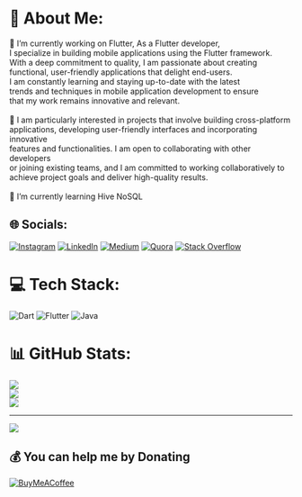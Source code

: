 # 💫 About Me:
🔭 I’m currently working on Flutter, As a Flutter developer, <br>      I specialize in building mobile applications using the Flutter framework.<br>      With a deep commitment to quality, I am passionate about creating <br>      functional, user-friendly applications that delight end-users. <br>      I am constantly learning and staying up-to-date with the latest <br>      trends and techniques in mobile application development to ensure <br>      that my work remains innovative and relevant.<br><br>👯 I am particularly interested in projects that involve building cross-platform <br>      applications, developing user-friendly interfaces and incorporating innovative <br>      features and functionalities. I am open to collaborating with other developers <br>      or joining existing teams, and I am committed to working collaboratively to <br>      achieve project goals and deliver high-quality results.<br><br>🌱 I’m currently learning Hive NoSQL


## 🌐 Socials:
[![Instagram](https://img.shields.io/badge/Instagram-%23E4405F.svg?logo=Instagram&logoColor=white)](https://instagram.com/yusiecode) [![LinkedIn](https://img.shields.io/badge/LinkedIn-%230077B5.svg?logo=linkedin&logoColor=white)](https://linkedin.com/in/yusiedevs) [![Medium](https://img.shields.io/badge/Medium-12100E?logo=medium&logoColor=white)](https://medium.com/@yusiecode) [![Quora](https://img.shields.io/badge/Quora-%23B92B27.svg?logo=Quora&logoColor=white)](https://quora.com/profile/Yousaf-Ali-219) [![Stack Overflow](https://img.shields.io/badge/-Stackoverflow-FE7A16?logo=stack-overflow&logoColor=white)](https://stackoverflow.com/users/18677800) 

# 💻 Tech Stack:
![Dart](https://img.shields.io/badge/dart-%230175C2.svg?style=for-the-badge&logo=dart&logoColor=white) ![Flutter](https://img.shields.io/badge/Flutter-%2302569B.svg?style=for-the-badge&logo=Flutter&logoColor=white) ![Java](https://img.shields.io/badge/java-%23ED8B00.svg?style=for-the-badge&logo=java&logoColor=white) 
# 📊 GitHub Stats:
![](https://github-readme-stats.vercel.app/api?username=yusiecode&theme=city_light&hide_border=false&include_all_commits=false&count_private=true)<br/>
![](https://github-readme-streak-stats.herokuapp.com/?user=yusiecode&theme=city_light&hide_border=false)<br/>
![](https://github-readme-stats.vercel.app/api/top-langs/?username=yusiecode&theme=city_light&hide_border=false&include_all_commits=false&count_private=true&layout=compact)

---
[![](https://visitcount.itsvg.in/api?id=yusiecode&icon=0&color=0)](https://visitcount.itsvg.in)

  ## 💰 You can help me by Donating
  [![BuyMeACoffee](https://img.shields.io/badge/Buy%20Me%20a%20Coffee-ffdd00?style=for-the-badge&logo=buy-me-a-coffee&logoColor=black)](https://buymeacoffee.com/yusiecode) 

  
<!-- Proudly created with GPRM ( https://gprm.itsvg.in ) -->
